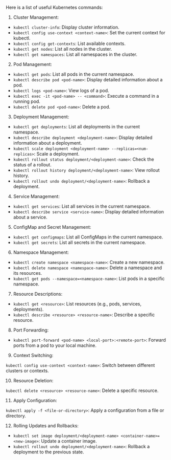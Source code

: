 Here is a list of useful Kubernetes commands:

1. Cluster Management:

- `kubectl cluster-info`: Display cluster information.
- `kubectl config use-context <context-name>`: Set the current context for kubectl.
- `kubectl config get-contexts`: List available contexts.
- `kubectl get nodes`: List all nodes in the cluster.
- `kubectl get namespaces`: List all namespaces in the cluster.

2. Pod Management:

- `kubectl get pods`: List all pods in the current namespace.
- `kubectl describe pod <pod-name>`: Display detailed information about a pod.
- `kubectl logs <pod-name>`: View logs of a pod.
- `kubectl exec -it <pod-name> -- <command>`: Execute a command in a running pod.
- `kubectl delete pod <pod-name>`: Delete a pod.

3. Deployment Management:

- `kubectl get deployments`: List all deployments in the current namespace.
- `kubectl describe deployment <deployment-name>`: Display detailed information about a deployment.
- `kubectl scale deployment <deployment-name> --replicas=<num-replicas>`: Scale a deployment.
- `kubectl rollout status deployment/<deployment-name>`: Check the status of a rollout.
- `kubectl rollout history deployment/<deployment-name>`: View rollout history.
- `kubectl rollout undo deployment/<deployment-name>`: Rollback a deployment.

4. Service Management:

- `kubectl get services`: List all services in the current namespace.
- `kubectl describe service <service-name>`: Display detailed information about a service.

5. ConfigMap and Secret Management:

- `kubectl get configmaps`: List all ConfigMaps in the current namespace.
- `kubectl get secrets`: List all secrets in the current namespace.

6. Namespace Management:

- `kubectl create namespace <namespace-name>`: Create a new namespace.
- `kubectl delete namespace <namespace-name>`: Delete a namespace and its resources.
- `kubectl get pods --namespace=<namespace-name>`: List pods in a specific namespace.

7. Resource Descriptions:

- `kubectl get <resource>`: List resources (e.g., pods, services, deployments).
- `kubectl describe <resource> <resource-name>`: Describe a specific resource.

8. Port Forwarding:

- `kubectl port-forward <pod-name> <local-port>:<remote-port>`: Forward ports from a pod to your local machine.

9. Context Switching:

`kubectl config use-context <context-name>`: Switch between different clusters or contexts.

10. Resource Deletion:

`kubectl delete <resource> <resource-name>`: Delete a specific resource.

11. Apply Configuration:

`kubectl apply -f <file-or-directory>`: Apply a configuration from a file or directory.

12. Rolling Updates and Rollbacks:

- `kubectl set image deployment/<deployment-name> <container-name>=<new-image>`: Update a container image.
- `kubectl rollout undo deployment/<deployment-name>`: Rollback a deployment to the previous state.
